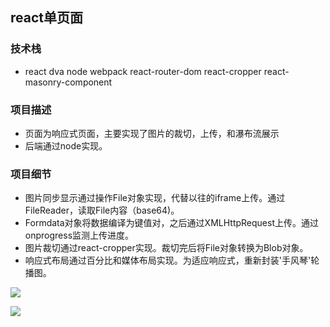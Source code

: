 ## react单页面
### 技术栈
+ react dva node webpack react-router-dom react-cropper react-masonry-component
### 项目描述
+ 页面为响应式页面，主要实现了图片的裁切，上传，和瀑布流展示
+ 后端通过node实现。
### 项目细节
+ 图片同步显示通过操作File对象实现，代替以往的iframe上传。通过FileReader，读取File内容（base64)。
+ Formdata对象将数据编译为键值对，之后通过XMLHttpRequest上传。通过onprogress监测上传进度。
+ 图片裁切通过react-cropper实现。裁切完后将File对象转换为Blob对象。
+ 响应式布局通过百分比和媒体布局实现。为适应响应式，重新封装'手风琴'轮播图。

![](https://github.com/LKCCY/reactpro-one/blob/master/images/m1.gif)

![](https://github.com/LKCCY/reactpro-one/blob/master/images/m2.gif)
